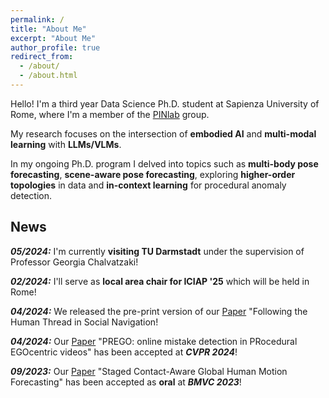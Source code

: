 ```yaml
---
permalink: /
title: "About Me"
excerpt: "About Me"
author_profile: true
redirect_from: 
  - /about/
  - /about.html
---
```


Hello! I'm a third year Data Science Ph.D. student at Sapienza University of Rome, where I'm a member of the [PINlab](https://www.pinlab.org/) group. 

My research focuses on the intersection of **embodied AI** and **multi-modal learning** with **LLMs/VLMs**.

In my ongoing Ph.D. program I delved into topics such as **multi-body pose forecasting**, **scene-aware pose forecasting**, exploring **higher-order topologies** in data and **in-context learning** for procedural anomaly detection. 

<!-- My academic journey has been diverse. I earned a bachelor's in Economics, emphasizing Macroeconomics and Econometrics, providing a unique perspective on data-driven problems. For my master's, I shifted to Data Science, focusing on Computer Vision. -->

## News

***05/2024:*** I'm currently **visiting TU Darmstadt** under the supervision of Professor Georgia Chalvatzaki!

***02/2024:*** I'll serve as **local area chair for ICIAP '25** which will be held in Rome!

***04/2024:*** We released the pre-print version of our [Paper](https://arxiv.org/abs/2404.11327) "Following the Human Thread in Social Navigation!

***04/2024:*** Our [Paper](https://arxiv.org/abs/2404.01933) "PREGO: online mistake detection in PRocedural EGOcentric videos" has been accepted at ***CVPR 2024***!

***09/2023:*** Our [Paper](https://arxiv.org/abs/2309.08947) "Staged Contact-Aware Global Human Motion
Forecasting" has been accepted as **oral** at ***BMVC 2023***!


